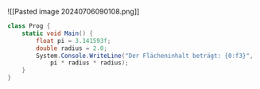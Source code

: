 ![[Pasted image 20240706090108.png]]

```csharp
class Prog {
    static void Main() {
        float pi = 3.141593f;
        double radius = 2.0;
        System.Console.WriteLine("Der Flächeninhalt beträgt: {0:f3}",
            pi * radius * radius);
    }
}
```